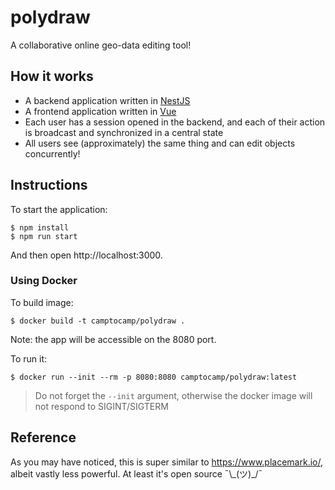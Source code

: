 # polydraw

A collaborative online geo-data editing tool!

## How it works

* A backend application written in [NestJS](https://www.nestjs.com/)
* A frontend application written in [Vue](https://vuejs.org)
* Each user has a session opened in the backend, and each of their action is broadcast 
  and synchronized in a central state
* All users see (approximately) the same thing and can edit objects concurrently!

## Instructions

To start the application:

```shell
$ npm install
$ npm run start
```

And then open http://localhost:3000.

### Using Docker

To build image:

```shell
$ docker build -t camptocamp/polydraw .
```

Note: the app will be accessible on the 8080 port.

To run it:

```shell
$ docker run --init --rm -p 8080:8080 camptocamp/polydraw:latest
```

> Do not forget the `--init` argument, otherwise the docker image will not respond to SIGINT/SIGTERM

## Reference

As you may have noticed, this is super similar to https://www.placemark.io/, albeit vastly less powerful. At least it's open source ¯\\\_(ツ)_/¯
